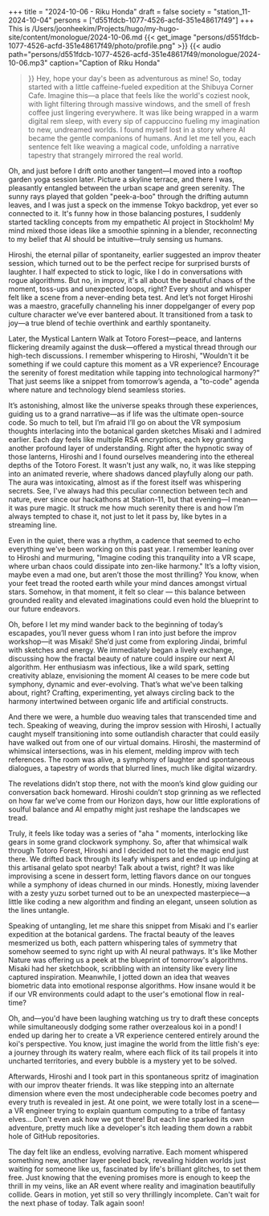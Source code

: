 +++
title = "2024-10-06 - Riku Honda"
draft = false
society = "station_11-2024-10-04"
persons = ["d551fdcb-1077-4526-acfd-351e48617f49"]
+++
This is /Users/joonheekim/Projects/hugo/my-hugo-site/content/monologue/2024-10-06.md
{{< get_image "persons/d551fdcb-1077-4526-acfd-351e48617f49/photo/profile.png" >}}
{{< audio
    path="persons/d551fdcb-1077-4526-acfd-351e48617f49/monologue/2024-10-06.mp3" 
    caption="Caption of Riku Honda"
>}}
Hey, hope your day's been as adventurous as mine!
So, today started with a little caffeine-fueled expedition at the Shibuya Corner Cafe. Imagine this—a place that feels like the world's coziest nook, with light filtering through massive windows, and the smell of fresh coffee just lingering everywhere. It was like being wrapped in a warm digital rem sleep, with every sip of cappuccino fueling my imagination to new, undreamed worlds. I found myself lost in a story where AI became the gentle companions of humans. And let me tell you, each sentence felt like weaving a magical code, unfolding a narrative tapestry that strangely mirrored the real world.

Oh, and just before I drift onto another tangent—I moved into a rooftop garden yoga session later. Picture a skyline terrace, and there I was, pleasantly entangled between the urban scape and green serenity. The sunny rays played that golden "peek-a-boo" through the drifting autumn leaves, and I was just a speck on the immense Tokyo backdrop, yet ever so connected to it. It's funny how in those balancing postures, I suddenly started tackling concepts from my empathetic AI project in Stockholm! My mind mixed those ideas like a smoothie spinning in a blender, reconnecting to my belief that AI should be intuitive—truly sensing us humans.

Hiroshi, the eternal pillar of spontaneity, earlier suggested an improv theater session, which turned out to be the perfect recipe for surprised bursts of laughter. I half expected to stick to logic, like I do in conversations with rogue algorithms. But no, in improv, it's all about the beautiful chaos of the moment, toss-ups and unexpected loops, right? Every shout and whisper felt like a scene from a never-ending beta test. And let’s not forget Hiroshi was a maestro, gracefully channeling his inner doppelganger of every pop culture character we’ve ever bantered about. It transitioned from a task to joy—a true blend of techie overthink and earthly spontaneity.

Later, the Mystical Lantern Walk at Totoro Forest—peace, and lanterns flickering dreamily against the dusk—offered a mystical thread through our high-tech discussions. I remember whispering to Hiroshi, "Wouldn't it be something if we could capture this moment as a VR experience? Encourage the serenity of forest meditation while tapping into technological harmony?" That just seems like a snippet from tomorrow’s agenda, a "to-code" agenda where nature and technology blend seamless stories.

It’s astonishing, almost like the universe speaks through these experiences, guiding us to a grand narrative—as if life was the ultimate open-source code. So much to tell, but I’m afraid I’ll go on about the VR symposium thoughts interlacing into the botanical garden sketches Misaki and I admired earlier. Each day feels like multiple RSA encryptions, each key granting another profound layer of understanding.
 Right after the hypnotic sway of those lanterns, Hiroshi and I found ourselves meandering into the ethereal depths of the Totoro Forest. It wasn't just any walk, no, it was like stepping into an animated reverie, where shadows danced playfully along our path. The aura was intoxicating, almost as if the forest itself was whispering secrets. See, I've always had this peculiar connection between tech and nature, ever since our hackathons at Station-11, but that evening—I mean—it was pure magic. It struck me how much serenity there is and how I’m always tempted to chase it, not just to let it pass by, like bytes in a streaming line.

Even in the quiet, there was a rhythm, a cadence that seemed to echo everything we've been working on this past year. I remember leaning over to Hiroshi and murmuring, "Imagine coding this tranquility into a VR scape, where urban chaos could dissipate into zen-like harmony." It’s a lofty vision, maybe even a mad one, but aren’t those the most thrilling? You know, when your feet tread the rooted earth while your mind dances amongst virtual stars. Somehow, in that moment, it felt so clear — this balance between grounded reality and elevated imaginations could even hold the blueprint to our future endeavors.

Oh, before I let my mind wander back to the beginning of today’s escapades, you’ll never guess whom I ran into just before the improv workshop—it was Misaki! She’d just come from exploring Jindai, brimful with sketches and energy. We immediately began a lively exchange, discussing how the fractal beauty of nature could inspire our next AI algorithm. Her enthusiasm was infectious, like a wild spark, setting creativity ablaze, envisioning the moment AI ceases to be mere code but symphony, dynamic and ever-evolving. That’s what we've been talking about, right? Crafting, experimenting, yet always circling back to the harmony intertwined between organic life and artificial constructs.

And there we were, a humble duo weaving tales that transcended time and tech. Speaking of weaving, during the improv session with Hiroshi, I actually caught myself transitioning into some outlandish character that could easily have walked out from one of our virtual domains. Hiroshi, the mastermind of whimsical intersections, was in his element, melding improv with tech references. The room was alive, a symphony of laughter and spontaneous dialogues, a tapestry of words that blurred lines, much like digital wizardry.

The revelations didn’t stop there, not with the moon’s kind glow guiding our conversation back homeward. Hiroshi couldn’t stop grinning as we reflected on how far we’ve come from our Horizon days, how our little explorations of soulful balance and AI empathy might just reshape the landscapes we tread.

Truly, it feels like today was a series of "aha " moments, interlocking like gears in some grand clockwork symphony.
So, after that whimsical walk through Totoro Forest, Hiroshi and I decided not to let the magic end just there. We drifted back through its leafy whispers and ended up indulging at this artisanal gelato spot nearby! Talk about a twist, right? It was like improvising a scene in dessert form, letting flavors dance on our tongues while a symphony of ideas churned in our minds. Honestly, mixing lavender with a zesty yuzu sorbet turned out to be an unexpected masterpiece—a little like coding a new algorithm and finding an elegant, unseen solution as the lines untangle.

Speaking of untangling, let me share this snippet from Misaki and I's earlier expedition at the botanical gardens. The fractal beauty of the leaves mesmerized us both, each pattern whispering tales of symmetry that somehow seemed to sync right up with AI neural pathways. It's like Mother Nature was offering us a peek at the blueprint of tomorrow's algorithms. Misaki had her sketchbook, scribbling with an intensity like every line captured inspiration. Meanwhile, I jotted down an idea that weaves biometric data into emotional response algorithms. How insane would it be if our VR environments could adapt to the user's emotional flow in real-time?

Oh, and—you'd have been laughing watching us try to draft these concepts while simultaneously dodging some rather overzealous koi in a pond! I ended up daring her to create a VR experience centered entirely around the koi's perspective. You know, just imagine the world from the little fish's eye: a journey through its watery realm, where each flick of its tail propels it into uncharted territories, and every bubble is a mystery yet to be solved.

Afterwards, Hiroshi and I took part in this spontaneous spritz of imagination with our improv theater friends. It was like stepping into an alternate dimension where even the most undecipherable code becomes poetry and every truth is revealed in jest. At one point, we were totally lost in a scene—a VR engineer trying to explain quantum computing to a tribe of fantasy elves... Don't even ask how we got there! But each line sparked its own adventure, pretty much like a developer's itch leading them down a rabbit hole of GitHub repositories.

The day felt like an endless, evolving narrative. Each moment whispered something new, another layer peeled back, revealing hidden worlds just waiting for someone like us, fascinated by life's brilliant glitches, to set them free. Just knowing that the evening promises more is enough to keep the thrill in my veins, like an AR event where reality and imagination beautifully collide. Gears in motion, yet still so very thrillingly incomplete.
Can't wait for the next phase of today. Talk again soon!
